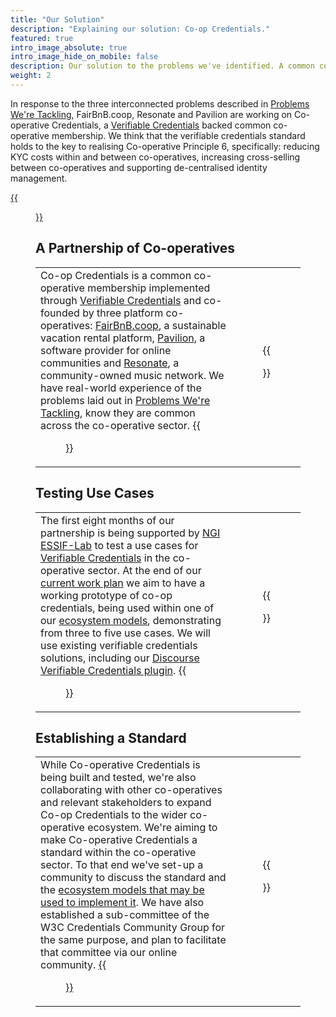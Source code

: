 ```yaml
---
title: "Our Solution"
description: "Explaining our solution: Co-op Credentials."
featured: true
intro_image_absolute: true
intro_image_hide_on_mobile: false
description: Our solution to the problems we've identified. A common co-operative membership implemented through Verifiable Credentials.
weight: 2
---
```


In response to the three interconnected problems described in [Problems We're Tackling](/problems-were-tackling), FairBnB.coop, Resonate and Pavilion are working on Co-operative Credentials, a [Verifiable Credentials](/verifiable-credentials) backed common co-operative membership. We think that the verifiable credentials standard holds to the key to realising Co-operative Principle 6, specifically: reducing KYC costs within and between co-operatives, increasing cross-selling between co-operatives and supporting de-centralised identity management.

[{{<figure src="/images/icons/purple-square.png" title="Discuss our solution on our forum" class="cta top" target="_blank">}}](https://community.coopcreds.com)

## A Partnership of Co-operatives
|  |  |
|--|:--:|
| Co-op Credentials is a common co-operative membership implemented through [Verifiable Credentials](/verifiable-credentials) and co-founded by three platform co-operatives: [FairBnB.coop](https://fairbnb.coop), a sustainable vacation rental platform, [Pavilion](https://thepavilion.io), a software provider for online communities and [Resonate](https://resonate.coop), a community-owned music network. We have real-world experience of the problems laid out in [Problems We're Tackling](/problems-were-tackling), know they are common across the co-operative sector. [{{<figure src="/images/icons/green-hexagon.png" title="More about platform cooperatives" class="cta" target="_blank">}}](https://platform.coop/) | {{<figure src="/images/illustrations/stayfairplayfair.svg">}} | {{<figure src="/images/supporters/fairbnb.png" link="https://fairbnb.coop" class="logo">}}{{<figure src="/images/supporters/pavilion.png" link="https://thepavilion.io" class="logo">}}{{<figure src="/images/supporters/resonate.png" link="https://resonate.coop" class="logo">}} |

## Testing Use Cases
|  |  |
|--|:--:|
| The first eight months of our partnership is being supported by [NGI ESSIF-Lab](https://essif-lab.eu/) to test a use cases for [Verifiable Credentials](/verifiable-credentials) in the co-operative sector. At the end of our [current work plan](/our-work-plan) we aim to have a working prototype of co-op credentials, being used within one of our [ecosystem models](/ecosystem-models), demonstrating from three to five use cases. We will use existing verifiable credentials solutions, including our [Discourse Verifiable Credentials plugin](https://github.com/coopcreds/discourse-verifiable-credentials). [{{<figure src="/images/icons/red-circle.png" title="Read our work plan" class="cta" target="_blank">}}](/what-we-are-doing) | {{<figure src="/images/illustrations/stayfairplayfair.svg">}} |

## Establishing a Standard
|  |  |
|--|:--:|
| While Co-operative Credentials is being built and tested, we're also collaborating with other co-operatives and relevant stakeholders to expand Co-op Credentials to the wider co-operative ecosystem. We're aiming to make Co-operative Credentials a standard within the co-operative sector. To that end we've set-up a community to discuss the standard and the [ecosystem models that may be used to implement it](/ecosystem-models). We have also established a sub-committee of the W3C Credentials Community Group for the same purpose, and plan to facilitate that committee via our online community. [{{<figure src="/images/icons/purple-square.png" title="Get involved in the effort" class="cta" target="_blank">}}](/contact) | {{<figure src="/images/illustrations/cooperatives.svg">}} |